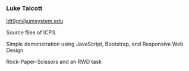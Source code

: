 ### Luke Talcott
ldt9gn@umsystem.edu

Source files of ICP3. 

Simple demonstration using JavaScript, Bootstrap, and Responsive Web Design

Rock-Paper-Scissors and an RWD task
